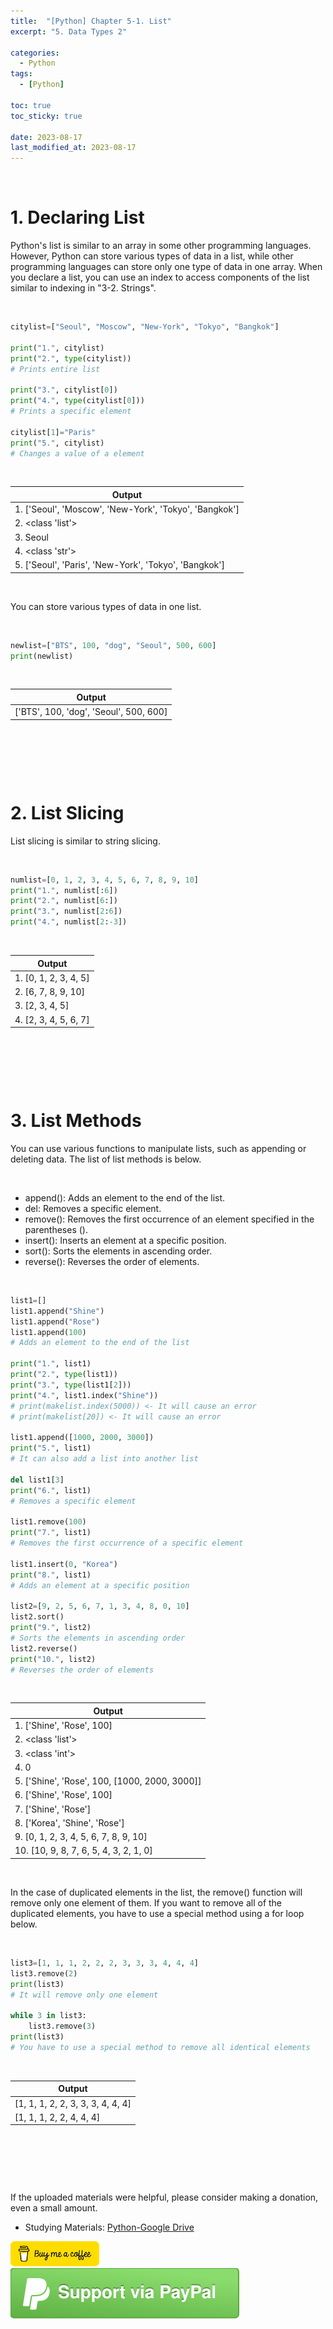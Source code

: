 ```yaml
---
title:  "[Python] Chapter 5-1. List"
excerpt: "5. Data Types 2"

categories:
  - Python
tags:
  - [Python]

toc: true
toc_sticky: true
 
date: 2023-08-17
last_modified_at: 2023-08-17
---
```


&nbsp;

# 1. Declaring List
Python's list is similar to an array in some other programming languages. However, Python can store various types of data in a list, while other programming languages can store only one type of data in one array. When you declare a list, you can use an index to access components of the list similar to indexing in "3-2. Strings".

&nbsp;

```python
citylist=["Seoul", "Moscow", "New-York", "Tokyo", "Bangkok"]

print("1.", citylist)
print("2.", type(citylist))
# Prints entire list

print("3.", citylist[0])
print("4.", type(citylist[0]))
# Prints a specific element

citylist[1]="Paris"
print("5.", citylist)
# Changes a value of a element
```

&nbsp;

| Output |
|---|
| 1. ['Seoul', 'Moscow', 'New-York', 'Tokyo', 'Bangkok'] |
| 2. <class 'list'> |
| 3. Seoul |
| 4. <class 'str'> |
| 5. ['Seoul', 'Paris', 'New-York', 'Tokyo', 'Bangkok'] |

&nbsp;

You can store various types of data in one list.

&nbsp;

```python
newlist=["BTS", 100, "dog", "Seoul", 500, 600]
print(newlist)
```

&nbsp;

| Output |
|---|
| ['BTS', 100, 'dog', 'Seoul', 500, 600] |

&nbsp;

&nbsp;

&nbsp;

# 2. List Slicing
List slicing is similar to string slicing.

&nbsp;

```python
numlist=[0, 1, 2, 3, 4, 5, 6, 7, 8, 9, 10]
print("1.", numlist[:6])
print("2.", numlist[6:])
print("3.", numlist[2:6])
print("4.", numlist[2:-3])
```

&nbsp;

| Output |
|---|
| 1. [0, 1, 2, 3, 4, 5] |
| 2. [6, 7, 8, 9, 10] |
| 3. [2, 3, 4, 5] |
| 4. [2, 3, 4, 5, 6, 7] |

&nbsp;

&nbsp;

&nbsp;

# 3. List Methods
You can use various functions to manipulate lists, such as appending or deleting data. The list of list methods is below.

&nbsp;

- append(): Adds an element to the end of the list.
- del: Removes a specific element.
- remove(): Removes the first occurrence of an element specified in the parentheses ().
- insert(): Inserts an element at a specific position.
- sort(): Sorts the elements in ascending order.
- reverse(): Reverses the order of elements.

&nbsp;

```python
list1=[]
list1.append("Shine")
list1.append("Rose")
list1.append(100)
# Adds an element to the end of the list

print("1.", list1)
print("2.", type(list1))
print("3.", type(list1[2]))
print("4.", list1.index("Shine"))
# print(makelist.index(5000)) <- It will cause an error
# print(makelist[20]) <- It will cause an error

list1.append([1000, 2000, 3000])
print("5.", list1)
# It can also add a list into another list

del list1[3]
print("6.", list1)
# Removes a specific element

list1.remove(100)
print("7.", list1)
# Removes the first occurrence of a specific element

list1.insert(0, "Korea")
print("8.", list1)
# Adds an element at a specific position

list2=[9, 2, 5, 6, 7, 1, 3, 4, 8, 0, 10]
list2.sort()
print("9.", list2)
# Sorts the elements in ascending order
list2.reverse()
print("10.", list2)
# Reverses the order of elements
```

&nbsp;

| Output |
|---|
| 1. ['Shine', 'Rose', 100] |
| 2. <class 'list'> |
| 3. <class 'int'> |
| 4. 0 |
| 5. ['Shine', 'Rose', 100, [1000, 2000, 3000]] |
| 6. ['Shine', 'Rose', 100] |
| 7. ['Shine', 'Rose'] |
| 8. ['Korea', 'Shine', 'Rose'] |
| 9. [0, 1, 2, 3, 4, 5, 6, 7, 8, 9, 10] |
| 10. [10, 9, 8, 7, 6, 5, 4, 3, 2, 1, 0] |

&nbsp;

In the case of duplicated elements in the list, the remove() function will remove only one element of them. If you want to remove all of the duplicated elements, you have to use a special method using a for loop below.

&nbsp;

```python
list3=[1, 1, 1, 2, 2, 2, 3, 3, 3, 4, 4, 4]
list3.remove(2)
print(list3)
# It will remove only one element

while 3 in list3:
    list3.remove(3)
print(list3)
# You have to use a special method to remove all identical elements
```

&nbsp;

| Output |
|---|
| [1, 1, 1, 2, 2, 3, 3, 3, 4, 4, 4] |
| [1, 1, 1, 2, 2, 4, 4, 4] |

&nbsp;

&nbsp;

&nbsp;

If the uploaded materials were helpful, please consider making a donation, even a small amount.
- Studying Materials: ​[Python-Google Drive](https://drive.google.com/drive/u/3/folders/1btmxn1mWaPy8ZYZvRu2HWbiV2UKsDwLP)

[!["Buy Me A Coffee"](https://raw.githubusercontent.com/Shine-Loi/Shine-Loi.github.io/master/assets/images/Buymeacoffee.png)](https://www.buymeacoffee.com/shine_loi_lee)
[![Support via PayPal](https://raw.githubusercontent.com/Shine-Loi/Shine-Loi.github.io/41d049ca49169c961adde8f77b7d0f6981851ea3/assets/images/Paypal.svg)](https://paypal.me/goldbin0514?country.x=KR&locale.x=ko_KR)
